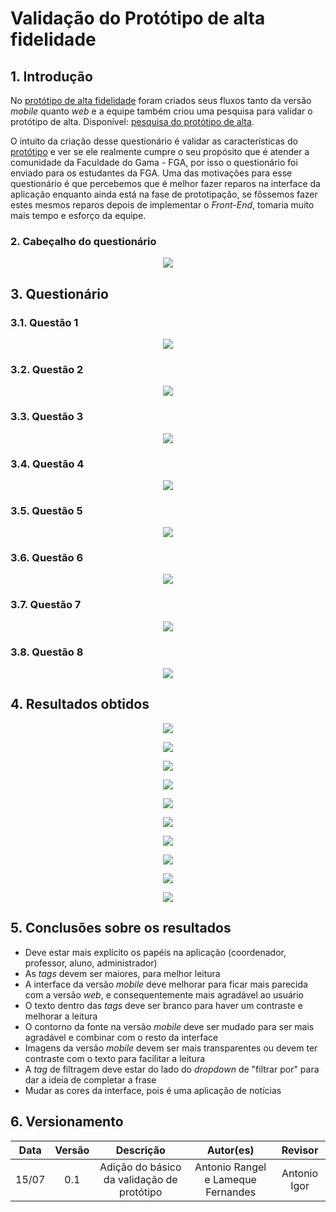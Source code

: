 # Validação do Protótipo de alta fidelidade

## 1. Introdução

No [protótipo de alta fidelidade](https://unbarqdsw2022-1.github.io/2022.1_G1_fgAvisos/#/./Base/modulo_1.1/1.1.10_prototipo_de_alta_fidelidade) foram criados seus fluxos tanto da versão *mobile* quanto *web* e a equipe também criou uma pesquisa para validar o protótipo de alta. Disponível: [pesquisa do protótipo de alta](https://docs.google.com/forms/d/e/1FAIpQLScW0IdaqP_p_kjmbV-zmme7N_QNE6UXlFvu22RHJvotwFg83g/viewform).

O intuito da criação desse questionário é validar as características do [protótipo](https://unbarqdsw2022-1.github.io/2022.1_G1_fgAvisos/#/./Base/modulo_1.1/1.1.10_prototipo_de_alta_fidelidade) e ver se ele realmente cumpre o seu propósito que é atender a comunidade da Faculdade do Gama - FGA, por isso o questionário foi enviado para os estudantes da FGA. Uma das motivações para esse questionário é que percebemos que é melhor fazer reparos na interface da aplicação enquanto ainda está na fase de prototipação, se fôssemos fazer estes mesmos reparos depois de implementar o *Front-End*, tomaria muito mais tempo e esforço da equipe.


### 2. Cabeçalho do questionário

<center>

![](./../assets/img/questionario_prototipo/abertura_questionario.png)

</center>


## 3. Questionário

### 3.1. Questão 1

<center>

![](./../assets/img/questionario_prototipo/questao_1.png)

</center>


### 3.2. Questão 2

<center>

![](./../assets/img/questionario_prototipo/questao_2.png)

</center>


### 3.3. Questão 3

<center>

![](./../assets/img/questionario_prototipo/questao_3.png)

</center>


### 3.4. Questão 4

<center>

![](./../assets/img/questionario_prototipo/questao_4.png)

</center>


### 3.5. Questão 5

<center>

![](./../assets/img/questionario_prototipo/questao_5.png)

</center>


### 3.6. Questão 6

<center>

![](./../assets/img/questionario_prototipo/questao_6.png)

</center>


### 3.7. Questão 7

<center>

![](./../assets/img/questionario_prototipo/questao_7.png)

</center>


### 3.8. Questão 8

<center>

![](./../assets/img/questionario_prototipo/questao_8.png)

</center>


## 4. Resultados obtidos

<center>

![](./../assets/img/questionario_prototipo/resultado_qt1.png)

![](./../assets/img/questionario_prototipo/resultado_qt2.png)

![](./../assets/img/questionario_prototipo/resultado_qt3.png)

![](./../assets/img/questionario_prototipo/resultado_qt4.png)

![](./../assets/img/questionario_prototipo/resultado_qt5.png)

![](./../assets/img/questionario_prototipo/resultado_qt6.png)

![](./../assets/img/questionario_prototipo/resultado_qt7.png)

![](./../assets/img/questionario_prototipo/resultado_qt8.png)

![](./../assets/img/questionario_prototipo/qts_opcional_1.png)

![](./../assets/img/questionario_prototipo/qts_opcional_2.png)

</center>

## 5. Conclusões sobre os resultados
- Deve estar mais explícito os papéis na aplicação (coordenador, professor, aluno, administrador)
- As *tags* devem ser maiores, para melhor leitura
- A interface da versão *mobile* deve melhorar para ficar mais parecida com a versão *web*, e consequentemente mais agradável ao usuário
- O texto dentro das *tags* deve ser branco para haver um contraste e melhorar a leitura
- O contorno da fonte na versão *mobile* deve ser mudado para ser mais agradável e combinar com o resto da interface
- Imagens da versão *mobile* devem ser mais transparentes ou devem ter contraste com o texto para facilitar a leitura
- A *tag* de filtragem deve estar do lado do *dropdown* de "filtrar por" para dar a ideia de completar a frase
- Mudar as cores da interface, pois é uma aplicação de notícias
  

## 6. Versionamento

| Data |Versão| Descrição | Autor(es) | Revisor |
|:----:|:----:|:---------:|:-----:|:-----:|
| 15/07 |  0.1  | Adição do básico da validação de protótipo | Antonio Rangel e Lameque Fernandes | Antonio Igor |
